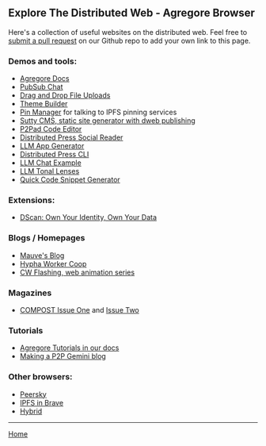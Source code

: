 ## Explore The Distributed Web - Agregore Browser

Here's a collection of useful websites on the distributed web.
Feel free to [submit a pull request](https://github.com/AgregoreWeb/website/) on our Github repo to add your own link to this page.

### Demos and tools:

- [Agregore Docs](/docs/)
- [PubSub Chat](/docs/examples/ipfs-pub-sub-chat/)
- [Drag and Drop File Uploads](/docs/examples/drag-and-drop/)
- [Theme Builder](/docs/examples/themebuilder)
- [Pin Manager](https://agregoreweb.github.io/pin-manager/) for talking to IPFS pinning services
- [Sutty CMS, static site generator with dweb publishing](https://sutty.nl/en/)
- [P2Pad Code Editor](/docs/examples/p2pad/)
- [Distributed Press Social Reader](//reader.distributed.press/)
- [LLM App Generator](/docs//examples/llm-appgen/)
- [Distributed Press CLI](https://github.com/hyphacoop/distributed-press-cli/)
- [LLM Chat Example](/docs/examples/llm-chat.html)
- [LLM Tonal Lenses](/docs/examples/llm-lenses-chat/)
- [Quick Code Snippet Generator](/docs/examples/quickcode.html)

### Extensions:

- [DScan: Own Your Identity, Own Your Data](https://chrome.google.com/webstore/detail/dscan-decentralized-qr-co/idpfgkgogjjgklefnkjdpghkifbjenap)

### Blogs / Homepages

- [Mauve's Blog](//blog.mauve.moe)
- [Hypha Worker Coop](//hypha.coop)
- [CW Flashing, web animation series](hyper://31fcaz66jb57o9pm1gdook8ftni5q13mwhn9jrbx4pgs8kqod6zy/)

### Magazines

- [COMPOST Issue One](//one.compost.digital) and [Issue Two](//two.compost.digital)

### Tutorials

- [Agregore Tutorials in our docs](/docs/#tutorials)
- [Making a P2P Gemini blog](https://mastodon.mauve.moe/@mauve/110099166164967631)

### Other browsers:

- [Peersky](https://peersky.p2plabs.xyz/)
- [IPFS in Brave](https://blog.ipfs.io/2021-01-21-how-we-put-ipfs-in-brave/)
- [Hybrid](https://github.com/HybridWare/hybrid-browser)

---

[Home](/)
